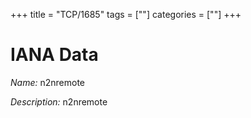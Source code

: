 +++
title = "TCP/1685"
tags = [""]
categories = [""]
+++

# IANA Data

_Name:_ n2nremote

_Description:_ n2nremote

